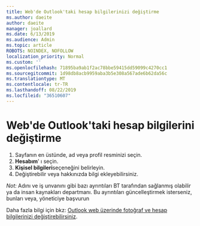 ```yaml
---
title: Web'de Outlook'taki hesap bilgilerinizi değiştirme
ms.author: daeite
author: daeite
manager: joallard
ms.date: 6/13/2019
ms.audience: Admin
ms.topic: article
ROBOTS: NOINDEX, NOFOLLOW
localization_priority: Normal
ms.custom: ''
ms.openlocfilehash: 71895ba9ab1f2ac78bbe59415dd59099c4270cc1
ms.sourcegitcommit: 1d98db8acb9959aba3b5e308a567ade6b62da56c
ms.translationtype: MT
ms.contentlocale: tr-TR
ms.lasthandoff: 08/22/2019
ms.locfileid: "36510607"
---
```

# <a name="change-account-information-in-outlook-on-the-web"></a>Web'de Outlook'taki hesap bilgilerini değiştirme

1. Sayfanın en üstünde, ad veya profil resminizi seçin.
1. **Hesabım**' ı seçin.
1. **Kişisel bilgileri**seçeneğini belirleyin.
1. Değiştirebilir veya hakkınızda bilgi ekleyebilirsiniz.

*Not:* Adını ve iş unvanını gibi bazı ayrıntıları BT tarafından sağlanmış olabilir ya da insan kaynakları departmanı. Bu ayrıntıları güncelleştirmek isterseniz, bunları veya, yöneticiye başvurun

Daha fazla bilgi için bkz: [Outlook web üzerinde fotoğraf ve hesap bilgilerinizi değiştirebilirsiniz](https://support.office.com/article/b2dbb289-851d-4bed-93c3-3e136f5659ec).